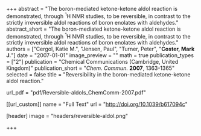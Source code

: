 +++
abstract = "The boron-mediated ketone-ketone aldol reaction is demonstrated, through <sup>1</sup>H NMR studies, to be reversible, in contrast to the strictly irreversible aldol reactions of boron enolates with aldehydes."
abstract_short = "The boron-mediated ketone-ketone aldol reaction is demonstrated, through <sup>1</sup>H NMR studies, to be reversible, in contrast to the strictly irreversible aldol reactions of boron enolates with aldehydes."
authors = ["Cergol, Katie M.", "Jensen, Paul", "Turner, Peter", "**Coster, Mark J.**"]
date = "2007-01-01"
image_preview = ""
math = true
publication_types = ["2"]
publication = "Chemical Communications (Cambridge, United Kingdom)"
publication_short = "_Chem. Commun._ **2007**, 1363-1365"
selected = false
title = "Reversibility in the boron-mediated ketone-ketone aldol reaction."

url_pdf = "pdf/Reversible-aldols_ChemComm-2007.pdf"

[[url_custom]]
  name = "Full Text"
  url = "http://doi.org/10.1039/b617094c"

[header]
image = "headers/reversible-aldol.png"


+++
